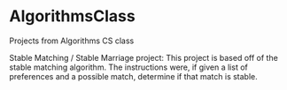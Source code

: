 # AlgorithmsClass
Projects from Algorithms CS class

Stable Matching / Stable Marriage project: This project is based off of the stable matching algorithm. The instructions were, if given a list of preferences and a possible match, determine if that match is stable. 
